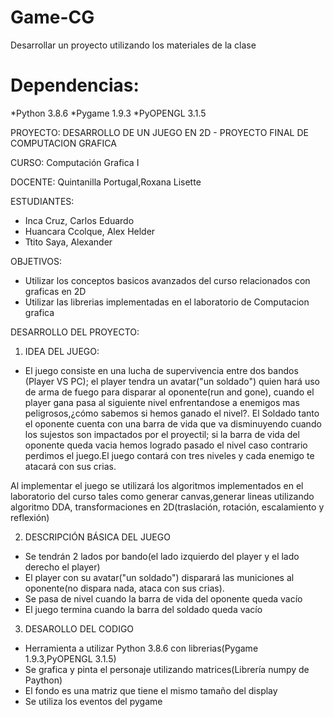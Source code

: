 

# Game-CG
Desarrollar un proyecto utilizando los materiales de la clase
# Dependencias:
 *Python 3.8.6
 *Pygame 1.9.3
 *PyOPENGL 3.1.5

PROYECTO: DESARROLLO DE UN JUEGO EN 2D - PROYECTO FINAL DE COMPUTACION GRAFICA

CURSO: Computación Grafica I

DOCENTE: Quintanilla Portugal,Roxana Lisette

ESTUDIANTES: 
- Inca Cruz, Carlos Eduardo
- Huancara Ccolque, Alex Helder
- Ttito Saya, Alexander

OBJETIVOS:

- Utilizar los conceptos basicos avanzados del curso relacionados con graficas en 2D
- Utilizar las librerias implementadas en el laboratorio de Computacion grafica

DESARROLLO DEL PROYECTO:

1. IDEA DEL JUEGO: 
- El juego consiste en una lucha de supervivencia entre dos bandos (Player VS PC); el player tendra un avatar("un soldado") quien hará uso de arma de fuego para disparar al oponente(run and gone), cuando el player gana pasa al siguiente nivel enfrentandose a enemigos mas peligrosos,¿cómo sabemos si hemos ganado el nivel?. El Soldado tanto el oponente cuenta con una barra de vida que va disminuyendo cuando los sujestos son impactados por el proyectil; si la barra de vida del oponente queda vacia hemos logrado pasado el nivel caso contrario perdimos el juego.El juego contará con tres niveles y cada enemigo te atacará con sus crias.

Al implementar el juego se utilizará los algoritmos implementados en el laboratorio del curso tales como generar canvas,generar  lineas utilizando algoritmo DDA, transformaciones en 2D(traslación, rotación, escalamiento y reflexión)

2. DESCRIPCIÓN BÁSICA DEL JUEGO
- Se tendrán 2 lados por bando(el lado izquierdo del player y el lado derecho el player)
- El player con su avatar("un soldado") disparará las municiones al oponente(no dispara nada, ataca con sus crias).
- Se pasa de nivel cuando la barra de vida del oponente queda vacío
- El juego termina cuando la barra del soldado queda vacío

3. DESAROLLO DEL CODIGO
- Herramienta a utilizar Python 3.8.6 con librerias(Pygame 1.9.3,PyOPENGL 3.1.5)
- Se grafica y pinta el personaje utilizando matrices(Librería numpy de Paython)
- El fondo es una matriz  que tiene el mismo tamaño del display
- Se utiliza los eventos del pygame
